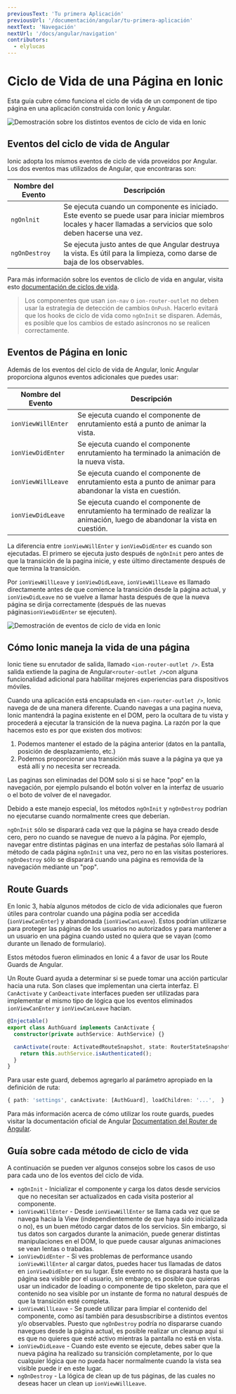 ```yaml
---
previousText: 'Tu primera Aplicación'
previousUrl: '/documentación/angular/tu-primera-aplicación'
nextText: 'Navegación'
nextUrl: '/docs/angular/navigation'
contributors:
  - elylucas
---
```


# Ciclo de Vida de una Página en Ionic

Esta guía cubre cómo funciona el ciclo de vida de un component de tipo página en una aplicación construida con Ionic y Angular.

![Demostración sobre los distintos eventos de ciclo de vida en Ionic](/docs/assets/img/guides/lifecycle/ioniclifecycle.png)

## Eventos del ciclo de vida de Angular

Ionic adopta los mísmos eventos de ciclo de vida proveídos por Angular. Los dos eventos mas utilizados de Angular, que encontraras son:

| Nombre del Evento | Descripción                                                                                                                                                       |
| ----------------- | ----------------------------------------------------------------------------------------------------------------------------------------------------------------- |
| `ngOnlnit`        | Se ejecuta cuando un componente es iniciado. Este evento se puede usar para iniciar miembros locales y hacer llamadas a servicios que solo deben hacerse una vez. |
| `ngOnDestroy`     | Se ejecuta justo antes de que Angular destruya la vista. Es útil para la limpieza, como darse de baja de los observables.                                         |


Para más información sobre los eventos de cliclo de vida en angular, visita esto [documentación de ciclos de vida](https://angular.io/guide/lifecycle-hooks).

> Los componentes que usan `ion-nav` o `ion-router-outlet` no deben usar la estrategia de detección de cambios `OnPush`. Hacerlo evitará que los hooks de ciclo de vida como `ngOnInit` se disparen. Además, es posible que los cambios de estado asíncronos no se realicen correctamente.

## Eventos de Página en Ionic

Además de los eventos del ciclo de vida de Angular, Ionic Angular proporciona algunos eventos adicionales que puedes usar:

| Nombre del Evento  | Descripción                                                                                                                     |
| ------------------ | ------------------------------------------------------------------------------------------------------------------------------- |
| `ionViewWillEnter` | Se ejecuta cuando el componente de enrutamiento está a punto de animar la vista.                                                |
| `ionViewDidEnter`  | Se ejecuta cuando el componente enrutamiento ha terminado la animación de la nueva vista.                                       |
| `ionViewWillLeave` | Se ejecuta cuando el componente de enrutamiento esta a punto de animar para abandonar la vista en cuestión.                     |
| `ionViewDidLeave`  | Se ejecuta cuando el componente de enrutamiento ha terminado de realizar la animación, luego de abandonar la vista en cuestión. |


La diferencia entre `ionViewWillEnter` y `ionViewDidEnter` es cuando son ejecutadas. El primero se ejecuta justo después de `ngOnInit` pero antes de que la transición de la pagina inicie, y este último directamente después de que termina la transición.

Por `ionViewWillLeave` y `ionViewDidLeave`, `ionViewWillLeave` es llamado directamente antes de que comience la transición desde la página actual, y `ionViewDidLeave` no se vuelve a llamar hasta después de que la nueva página se dirija correctamente (después de las nuevas páginas`ionViewDidEnter` se ejecuten).

![Demostración de eventos de ciclo de vida en Ionic](/docs/assets/img/guides/lifecycle/ioniclifecycle.gif)

## Cómo Ionic maneja la vida de una página

Ionic tiene su enrutador de salida, llamado `<ion-router-outlet />`. Esta salida extiende la pagina de Angular`<router-outlet />`con alguna funcionalidad adicional para habilitar mejores experiencias para dispositivos móviles.

Cuando una aplicación está encapsulada en `<ion-router-outlet />`, Ionic navega de de una manera diferente. Cuando navegas a una pagina nueva, Ionic mantendrá la pagina existente en el DOM, pero la ocultara de tu vista y procederá a ejecutar la transición de la nueva pagina. La razón por la que hacemos esto es por que existen dos motivos:

1) Podemos mantener el estado de la página anterior (datos en la pantalla, posición de desplazamiento, etc.)   
2) Podemos proporcionar una transición más suave a la página ya que ya está allí y no necesita ser recreada.

Las paginas son eliminadas del DOM solo si si se hace "pop" en la navegación, por ejemplo pulsando el botón volver en la interfaz de usuario o el boto de volver de el navegador.

Debido a este manejo especial, los métodos `ngOnInit` y `ngOnDestroy` podrían no ejecutarse cuando normalmente crees que deberían.

`ngOnInit` sólo se disparará cada vez que la página se haya creado desde cero, pero no cuando se navegue de nuevo a la página. Por ejemplo, navegar entre distintas páginas en una interfaz de pestañas sólo llamará al método de cada página `ngOnInit` una vez, pero no en las visitas posteriores. `ngOnDestroy` sólo se disparará cuando una página es removida de la navegación mediante un "pop".

## Route Guards

En Ionic 3, había algunos métodos de ciclo de vida adicionales que fueron útiles para controlar cuando una página podía ser accedida (`ionViewCanEnter`) y abandonada (`ionViewCanLeave`). Estos podrían utilizarse para proteger las páginas de los usuarios no autorizados y para mantener a un usuario en una página cuando usted no quiera que se vayan (como durante un llenado de formulario).

Estos métodos fueron eliminados en Ionic 4 a favor de usar los Route Guards de Angular.

Un Route Guard ayuda a determinar si se puede tomar una acción particular hacia una ruta. Son clases que implementan una cierta interfaz. El ` CanActivate ` y `CanDeactivate` interfaces pueden ser utilizadas para implementar el mismo tipo de lógica que los eventos eliminados `ionViewCanEnter` y `ionViewCanLeave` hacían.

```typescript
@Injectable()
export class AuthGuard implements CanActivate {
  constructor(private authService: AuthService) {}

  canActivate(route: ActivatedRouteSnapshot, state: RouterStateSnapshot) {
    return this.authService.isAuthenticated();
  }
}
```

Para usar este guard, debemos agregarlo al parámetro apropiado en la definición de ruta:

```typescript
{ path: 'settings', canActivate: [AuthGuard], loadChildren: '...',  }
```

Para más información acerca de cómo utilizar los route guards, puedes visitar la documentación oficial de Angular [Documentation del Router de Angular](https://angular.io/guide/router).

## Guía sobre cada método de ciclo de vida

A continuación se pueden ver algunos consejos sobre los casos de uso para cada uno de los eventos del ciclo de vida.

- `ngOnInit` - Inicializar el componente y carga los datos desde servicios que no necesitan ser actualizados en cada visita posterior al componente.
- `ionViewWillEnter` - Desde `ionViewWillEnter` se llama cada vez que se navega hacia la View (independientemente de que haya sido inicializada o no), es un buen método cargar datos de los servicios. Sin embargo, si tus datos son cargados durante la animación, puede generar distintas manipulaciones en el DOM, lo que puede causar algunas animaciones se vean lentas o trabadas.
- `ionViewDidEnter` - Si ves problemas de performance usando `ionViewWillEnter` al cargar datos, puedes hacer tus llamadas de datos en `ionViewDidEnter` en su lugar. Este evento no se disparará hasta que la página sea visible por el usuario, sin embargo, es posible que quieras usar un indicador de loading o componente de tipo skeleton, para que el contenido no sea visible por un instante de forma no natural después de que la transición esté completa.
- `ionViewWillLeave` - Se puede utilizar para limpiar el contenido del componente, como así también para desusbscribirse a distintos eventos y/o observables. Puesto que `ngOnDestroy` podría no dispararse cuando navegues desde la página actual, es posible realizar un cleanup aquí si es que no quieres que esté activo mientras la pantalla no está en vista.
- `ionViewDidLeave` - Cuando este evento se ejecute, debes saber que la nueva página ha realizado su transición completamente, por lo que cualquier lógica que no pueda hacer normalmente cuando la vista sea visible puede ir en este lugar.
- `ngOnDestroy` - La lógica de clean up de tus páginas, de las cuales no deseas hacer un clean up `ionViewWillLeave`.